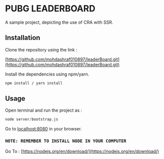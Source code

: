 # PUBG LEADERBOARD

A sample project, depicting the use of CRA with SSR.

## Installation

Clone the repository using the link : 

[https://github.com/mohdashraf010897/leaderBoard.git](https://github.com/mohdashraf010897/leaderBoard.git)


Install the dependencies using npm/yarn.

```bash
npm install / yarn install
```

## Usage

Open terminal and run the project as :

```python
node server/bootstrap.js
```

Go to [localhost:8080](https://localhost:8080) in your browser.

### `NOTE: REMEMBER TO INSTALL NODE IN YOUR COMPUTER  ` 
   Go To : [https://nodejs.org/en/download/](https://nodejs.org/en/download/)

